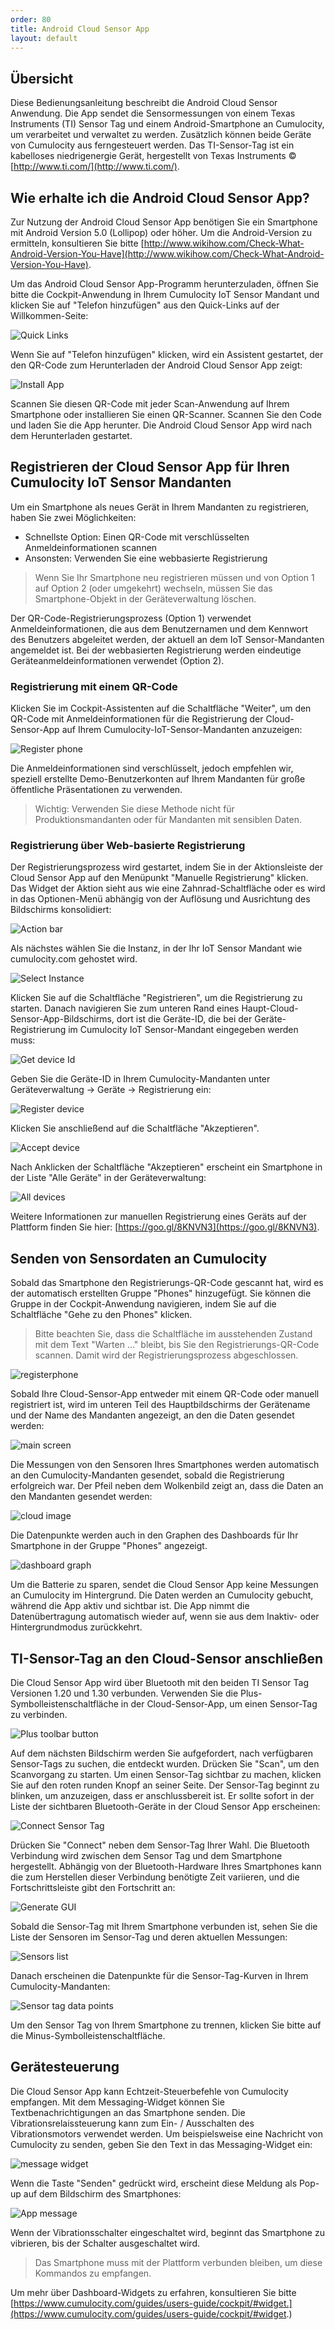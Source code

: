 ```yaml
---
order: 80
title: Android Cloud Sensor App
layout: default
---
```


## Übersicht

Diese Bedienungsanleitung beschreibt die Android Cloud Sensor Anwendung. Die App sendet die Sensormessungen von einem Texas Instruments (TI) Sensor Tag und einem Android-Smartphone an Cumulocity, um verarbeitet und verwaltet zu werden. Zusätzlich können beide Geräte von Cumulocity aus ferngesteuert werden. Das TI-Sensor-Tag ist ein kabelloses niedrigenergie Gerät, hergestellt von Texas Instruments © [http://www.ti.com/](http://www.ti.com/).

## Wie erhalte ich die Android Cloud Sensor App?

Zur Nutzung der Android Cloud Sensor App benötigen Sie ein Smartphone mit Android Version 5.0 (Lollipop) oder höher. Um die Android-Version zu ermitteln, konsultieren Sie bitte [http://www.wikihow.com/Check-What-Android-Version-You-Have](http://www.wikihow.com/Check-What-Android-Version-You-Have).

Um das Android Cloud Sensor App-Programm herunterzuladen, öffnen Sie bitte die Cockpit-Anwendung in Ihrem Cumulocity IoT Sensor Mandant und klicken Sie auf "Telefon hinzufügen" aus den Quick-Links auf der Willkommen-Seite:

![Quick Links](/guides/users-guide/quicklinks.png)

Wenn Sie auf "Telefon hinzufügen" klicken, wird ein Assistent gestartet, der den QR-Code zum Herunterladen der Android Cloud Sensor App zeigt:

![Install App](/guides/users-guide/installapp.png)

Scannen Sie diesen QR-Code mit jeder Scan-Anwendung auf Ihrem Smartphone oder installieren Sie einen QR-Scanner. Scannen Sie den Code und laden Sie die App herunter. Die Android Cloud Sensor App wird nach dem Herunterladen gestartet.

## Registrieren der Cloud Sensor App für Ihren Cumulocity IoT Sensor Mandanten

Um ein Smartphone als neues Gerät in Ihrem Mandanten zu registrieren, haben Sie zwei Möglichkeiten:

- Schnellste Option: Einen QR-Code mit verschlüsselten Anmeldeinformationen scannen
- Ansonsten: Verwenden Sie eine webbasierte Registrierung

> Wenn Sie Ihr Smartphone neu registrieren müssen und von Option 1 auf Option 2 (oder umgekehrt) wechseln, müssen Sie das Smartphone-Objekt in der Geräteverwaltung löschen.

Der QR-Code-Registrierungsprozess (Option 1) verwendet Anmeldeinformationen, die aus dem Benutzernamen und dem Kennwort des Benutzers abgeleitet werden, der aktuell an dem IoT Sensor-Mandanten angemeldet ist. Bei der webbasierten Registrierung werden eindeutige Geräteanmeldeinformationen verwendet (Option 2).

### Registrierung mit einem QR-Code 

Klicken Sie im Cockpit-Assistenten auf die Schaltfläche "Weiter", um den QR-Code mit Anmeldeinformationen für die Registrierung der Cloud-Sensor-App auf Ihrem Cumulocity-IoT-Sensor-Mandanten anzuzeigen:

![Register phone](/guides/users-guide/registerphone.png)

Die Anmeldeinformationen sind verschlüsselt, jedoch empfehlen wir, speziell erstellte Demo-Benutzerkonten auf Ihrem Mandanten für große öffentliche Präsentationen zu verwenden.

> Wichtig: Verwenden Sie diese Methode nicht für Produktionsmandanten oder für Mandanten mit sensiblen Daten.

### Registrierung über Web-basierte Registrierung

Der Registrierungsprozess wird gestartet, indem Sie in der Aktionsleiste der Cloud Sensor App auf den Menüpunkt "Manuelle Registrierung" klicken. Das Widget der Aktion sieht aus wie eine Zahnrad-Schaltfläche oder es wird in das Optionen-Menü abhängig von der Auflösung und Ausrichtung des Bildschirms konsolidiert:

![Action bar](/guides/users-guide/actionbar.png)

Als nächstes wählen Sie die Instanz, in der Ihr IoT Sensor Mandant wie cumulocity.com gehostet wird.

![Select Instance](/guides/users-guide/selectinstance.png)

Klicken Sie auf die Schaltfläche "Registrieren", um die Registrierung zu starten. Danach navigieren Sie zum unteren Rand eines Haupt-Cloud-Sensor-App-Bildschirms, dort ist die Geräte-ID, die bei der Geräte-Registrierung im Cumulocity IoT Sensor-Mandant eingegeben werden muss:

![Get device Id](/guides/users-guide/getdeviceid.png)

Geben Sie die Geräte-ID in Ihrem Cumulocity-Mandanten unter Geräteverwaltung -> Geräte -> Registrierung ein:

![Register device](/guides/users-guide/registerdeviceid.png)

Klicken Sie anschließend auf die Schaltfläche "Akzeptieren".

![Accept device](/guides/users-guide/acceptdevice.png)

Nach Anklicken der Schaltfläche "Akzeptieren" erscheint ein Smartphone in der Liste "Alle Geräte" in der Geräteverwaltung:

![All devices](/guides/users-guide/alldevices.png)

Weitere Informationen zur manuellen Registrierung eines Geräts auf der Plattform finden Sie hier: [https://goo.gl/8KNVN3](https://goo.gl/8KNVN3).

## Senden von Sensordaten an Cumulocity

Sobald das Smartphone den Registrierungs-QR-Code gescannt hat, wird es der automatisch erstellten Gruppe "Phones" hinzugefügt. Sie können die Gruppe in der Cockpit-Anwendung navigieren, indem Sie auf die Schaltfläche "Gehe zu den Phones" klicken. 

> Bitte beachten Sie, dass die Schaltfläche im ausstehenden Zustand mit dem Text "Warten ..." bleibt, bis Sie den Registrierungs-QR-Code scannen. Damit wird der Registrierungsprozess abgeschlossen.

![registerphone](/guides/users-guide/registerphone.png)

Sobald Ihre Cloud-Sensor-App entweder mit einem QR-Code oder manuell registriert ist, wird im unteren Teil des Hauptbildschirms der Gerätename und der Name des Mandanten angezeigt, an den die Daten gesendet werden:

![main screen](/guides/users-guide/mainscreen.png)

Die Messungen von den Sensoren Ihres Smartphones werden automatisch an den Cumulocity-Mandanten gesendet, sobald die Registrierung erfolgreich war. Der Pfeil neben dem Wolkenbild zeigt an, dass die Daten an den Mandanten gesendet werden:

![cloud image](/guides/users-guide/cloudimage.png)

Die Datenpunkte werden auch in den Graphen des Dashboards für Ihr Smartphone in der Gruppe "Phones" angezeigt.

![dashboard graph](/guides/users-guide/dashboardgraph.png)

Um die Batterie zu sparen, sendet die Cloud Sensor App keine Messungen an Cumulocity im Hintergrund. Die Daten werden an Cumulocity gebucht, während die App aktiv und sichtbar ist. Die App nimmt die Datenübertragung automatisch wieder auf, wenn sie aus dem Inaktiv- oder Hintergrundmodus zurückkehrt.

## TI-Sensor-Tag an den Cloud-Sensor anschließen

Die Cloud Sensor App wird über Bluetooth mit den beiden TI Sensor Tag Versionen 1.20 und 1.30 verbunden. Verwenden Sie die Plus-Symbolleistenschaltfläche in der Cloud-Sensor-App, um einen Sensor-Tag zu verbinden.

![Plus toolbar button](/guides/users-guide/plustoolbarbutton.png)

Auf dem nächsten Bildschirm werden Sie aufgefordert, nach verfügbaren Sensor-Tags zu suchen, die entdeckt wurden. Drücken Sie "Scan", um den Scanvorgang zu starten. Um einen Sensor-Tag sichtbar zu machen, klicken Sie auf den roten runden Knopf an seiner Seite. Der Sensor-Tag beginnt zu blinken, um anzuzeigen, dass er anschlussbereit ist. Er sollte sofort in der Liste der sichtbaren Bluetooth-Geräte in der Cloud Sensor App erscheinen:

![Connect Sensor Tag](/guides/users-guide/connectsensortag.png)

Drücken Sie "Connect" neben dem Sensor-Tag Ihrer Wahl. Die Bluetooth Verbindung wird zwischen dem Sensor Tag und dem Smartphone hergestellt. Abhängig von der Bluetooth-Hardware Ihres Smartphones kann die zum Herstellen dieser Verbindung benötigte Zeit variieren, und die Fortschrittsleiste gibt den Fortschritt an:

![Generate GUI](/guides/users-guide/generategui.png)

Sobald die Sensor-Tag mit Ihrem Smartphone verbunden ist, sehen Sie die Liste der Sensoren im Sensor-Tag und deren aktuellen Messungen:

![Sensors list](/guides/users-guide/sensorslist.png)

Danach erscheinen die Datenpunkte für die Sensor-Tag-Kurven in Ihrem Cumulocity-Mandanten:

![Sensor tag data points](/guides/users-guide/sensortagdatapoints.png)

Um den Sensor Tag von Ihrem Smartphone zu trennen, klicken Sie bitte auf die Minus-Symbolleistenschaltfläche.

## Gerätesteuerung

Die Cloud Sensor App kann Echtzeit-Steuerbefehle von Cumulocity empfangen. Mit dem Messaging-Widget können Sie Textbenachrichtigungen an das Smartphone senden. Die Vibrationsrelaissteuerung kann zum Ein- / Ausschalten des Vibrationsmotors verwendet werden. Um beispielsweise eine Nachricht von Cumulocity zu senden, geben Sie den Text in das Messaging-Widget ein:

![message widget](/guides/users-guide/messagewidget.png)

Wenn die Taste "Senden" gedrückt wird, erscheint diese Meldung als Pop-up auf dem Bildschirm des Smartphones:

![App message](/guides/users-guide/appmessage.png)

Wenn der Vibrationsschalter eingeschaltet wird, beginnt das Smartphone zu vibrieren, bis der Schalter ausgeschaltet wird.

> Das Smartphone muss mit der Plattform verbunden bleiben, um diese Kommandos zu empfangen.

Um mehr über Dashboard-Widgets zu erfahren, konsultieren Sie bitte
[https://www.cumulocity.com/guides/users-guide/cockpit/#widget.](https://www.cumulocity.com/guides/users-guide/cockpit/#widget.)